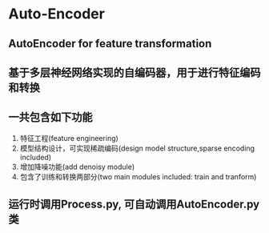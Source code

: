 # Auto-Encoder

## AutoEncoder for feature transformation
## 基于多层神经网络实现的自编码器，用于进行特征编码和转换

## 一共包含如下功能
1. 特征工程(feature engineering)
2. 模型结构设计，可实现稀疏编码(design model structure,sparse encoding included)
3. 增加降噪功能(add denoisy module)
4. 包含了训练和转换两部分(two main modules included: train and tranform)

## 运行时调用Process.py, 可自动调用AutoEncoder.py类

